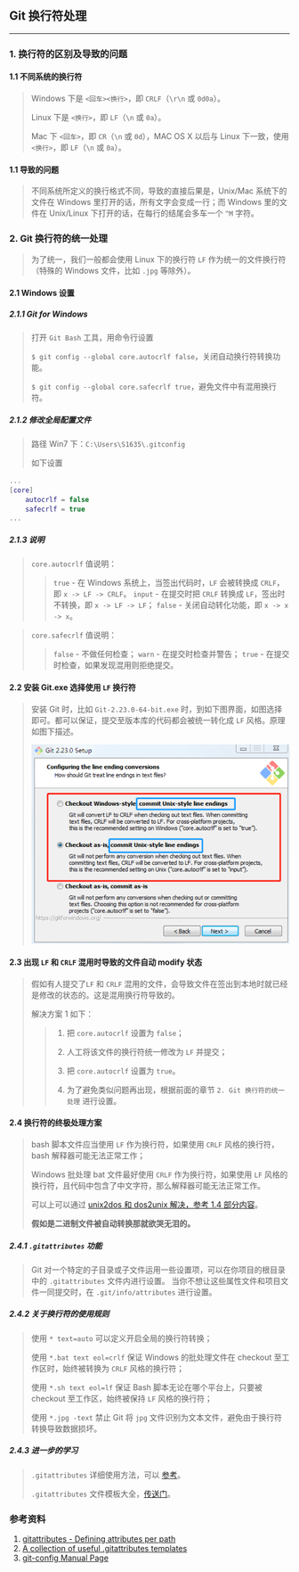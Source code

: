 ## Git 换行符处理

---

### 1. 换行符的区别及导致的问题
#### 1.1 不同系统的换行符
> Windows 下是 `<回车><换行>`，即 `CRLF`（`\r\n` 或 `0d0a`）。
>
> Linux 下是 `<换行>`，即  `LF`（`\n` 或 `0a`）。
>
> Mac 下 `<回车>`，即  `CR`（`\n` 或 `0d`），MAC OS X 以后与 Linux 下一致，使用 `<换行>`，即  `LF`（`\n` 或 `0a`）。

#### 1.1 导致的问题
> 不同系统所定义的换行格式不同，导致的直接后果是，Unix/Mac 系统下的文件在 Windows 里打开的话，所有文字会变成一行；而 Windows 里的文件在 Unix/Linux 下打开的话，在每行的结尾会多车一个 `^M` 字符。

### 2. Git 换行符的统一处理
> 为了统一，我们一般都会使用 Linux 下的换行符 `LF` 作为统一的文件换行符（特殊的 Windows 文件，比如 `.jpg` 等除外）。

#### 2.1 Windows 设置
##### 2.1.1 Git for Windows
> 打开 `Git Bash` 工具，用命令行设置
>
> `$ git config --global core.autocrlf false`，关闭自动换行符转换功能。
>
> `$ git config --global core.safecrlf true`，避免文件中有混用换行符。

##### 2.1.2 修改全局配置文件
> 路径 Win7 下：`C:\Users\S1635\.gitconfig`
>
> 如下设置
```lua
...
[core]
    autocrlf = false
    safecrlf = true
...
```

##### 2.1.3 说明
> `core.autocrlf` 值说明：
>
>> `true` - 在 Windows 系统上，当签出代码时，`LF` 会被转换成 `CRLF`，即 `x -> LF -> CRLF`。
>> `input` - 在提交时把 `CRLF` 转换成 `LF`，签出时不转换，即 `x -> LF -> LF`；
>> `false` - 关闭自动转化功能，即 `x -> x -> x`。

> `core.safecrlf` 值说明：
>
>> `false` - 不做任何检查；
>> `warn` - 在提交时检查并警告；
>> `true` - 在提交时检查，如果发现混用则拒绝提交。

#### 2.2 安装 Git.exe 选择使用 `LF` 换行符
> 安装 Git 时，比如 `Git-2.23.0-64-bit.exe` 时，到如下图界面，如图选择即可。都可以保证，提交至版本库的代码都会被统一转化成 `LF` 风格。原理如图下描述。
>
> ![安装 Git 时选择 LF 换行符提交](./images/git_setup_select_endline.png)

#### 2.3 出现 `LF` 和 `CRLF` 混用时导致的文件自动 modify 状态
> 假如有人提交了`LF` 和 `CRLF` 混用的文件，会导致文件在签出到本地时就已经是修改的状态的。这是混用换行符导致的。
>
> 解决方案 1 如下：
>
>> 1. 把 `core.autocrlf` 设置为 `false`；
>>
>> 2. 人工将该文件的换行符统一修改为 `LF` 并提交；
>>
>> 3. 把 `core.autocrlf` 设置为 `true`。
>>
>> 4. 为了避免类似问题再出现，根据前面的章节 `2. Git 换行符的统一处理` 进行设置。

#### 2.4 换行符的终极处理方案
> bash 脚本文件应当使用 `LF` 作为换行符，如果使用 `CRLF` 风格的换行符，bash 解释器可能无法正常工作；
>
> Windows 批处理 bat 文件最好使用 `CRLF` 作为换行符，如果使用 `LF` 风格的换行符，且代码中包含了中文字符，那么解释器可能无法正常工作。
>
> 可以上可以通过 [unix2dos 和 dos2unix 解决，参考 1.4 部分内容](https://github.com/xingangshi/config_tools/blob/master/awesome_commnd_tips.md#14-批量转换文件换行符)。
>
> **假如是二进制文件被自动转换那就欲哭无泪的。**

##### 2.4.1 `.gitattributes` 功能
> Git 对一个特定的子目录或子文件运用一些设置项，可以在你项目的根目录中的 `.gitattributes` 文件内进行设置。
> 当你不想让这些属性文件和项目文件一同提交时，在 `.git/info/attributes` 进行设置。

##### 2.4.2 关于换行符的使用规则
> 使用 `* text=auto` 可以定义开启全局的换行符转换；
>
> 使用 `*.bat text eol=crlf` 保证 Windows 的批处理文件在 checkout 至工作区时，始终被转换为 `CRLF` 风格的换行符；
>
> 使用 `*.sh text eol=lf` 保证 Bash 脚本无论在哪个平台上，只要被 checkout 至工作区，始终被保持 `LF` 风格的换行符；
>
> 使用 `*.jpg -text` 禁止 Git 将 `jpg` 文件识别为文本文件，避免由于换行符转换导致数据损坏。

##### 2.4.3 进一步的学习
> `.gitattributes` 详细使用方法，可以 [参考](https://git-scm.com/docs/gitattributes)。
>
> `.gitattributes` 文件模板大全，[传送门](https://github.com/alexkaratarakis/gitattributes)。

### 参考资料
1. [gitattributes - Defining attributes per path](https://git-scm.com/docs/gitattributes)
2. [A collection of useful .gitattributes templates](https://github.com/alexkaratarakis/gitattributes)
3. [git-config Manual Page](https://gitirc.eu/git-config.html)
